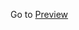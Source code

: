 Go to [Preview](https://alvinthemax.github.io/tools/display-image/from-url-with-range-input-and-base64-download/)
